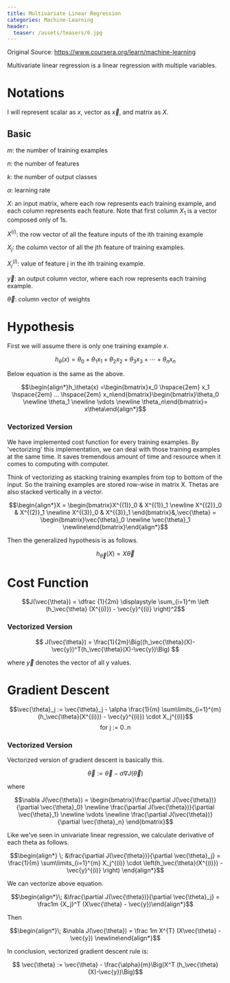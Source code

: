```yaml
---
title: Multivariate Linear Regression
categories: Machine-Learning
header:
  teaser: /assets/teasers/6.jpg
---
```




Original Source: https://www.coursera.org/learn/machine-learning



Multivariate linear regression is a linear regression with multiple variables.

# Notations

I will represent scalar as $x$, vector as $\vec{x}$, and matrix as $X$.

## Basic

$m$: the number of training examples

$n$: the number of features

$k$: the number of output classes

$\alpha$: learning rate

$X$: an input matrix, where each row represents each training example, and each column represents each feature. Note that first column $X_1$ is a vector composed only of 1s.

$X^{(i)}$: the row vector of all the feature inputs of the ith training example

$X_j$: the column vector of all the jth feature of training examples.

$X_j^{(i)}$: value of feature j in the ith training example.

$\vec{y}$: an output column vector, where each row represents each training example.

$\vec{\theta}$: column vector of weights

# Hypothesis

First we will assume there is only one training example $x$.

$$h_\theta (x) = \theta_0 + \theta_1 x_1 + \theta_2 x_2 + \theta_3 x_3 + \cdots + \theta_n x_n$$

Below equation is the same as the above.

$$\begin{align*}h_\theta(x) =\begin{bmatrix}x_0 \hspace{2em}  x_1 \hspace{2em}  ...  \hspace{2em}  x_n\end{bmatrix}\begin{bmatrix}\theta_0 \newline \theta_1 \newline \vdots \newline \theta_n\end{bmatrix}= x\theta\end{align*}$$

### Vectorized Version

We have implemented cost function for every training examples. By 'vectorizing' this implementation, we can deal with those training examples at the same time. It saves tremendous amount of time and resource when it comes to computing with computer.

Think of vectorizing as stacking training examples from top to bottom of the input. So the training examples are stored row-wise in matrix X. Thetas are also stacked vertically in a vector.

$$\begin{align*}X = \begin{bmatrix}X^{(1)}_0 & X^{(1)}_1  \newline X^{(2)}_0 & X^{(2)}_1  \newline X^{(3)}_0 & X^{(3)}_1 \end{bmatrix}&,\vec{\theta} = \begin{bmatrix}\vec{\theta}_0 \newline \vec{\theta}_1 \newline\end{bmatrix}\end{align*}$$

Then the generalized hypothesis is as follows.

$$ h_\vec{\theta}(X)=X\vec{\theta} $$

# Cost Function

$$J(\vec{\theta}) = \dfrac {1}{2m} \displaystyle \sum_{i=1}^m \left (h_\vec{\theta} (X^{(i)}) - \vec{y}^{(i)} \right)^2$$

### Vectorized Version

$$ J(\vec{\theta}) = \frac{1}{2m}\Big((h_\vec{\theta}(X)-\vec{y})^T(h_\vec{\theta}(X)-\vec{y})\Big) $$

where $\vec{y}$ denotes the vector of all y values.

# Gradient Descent

$$\vec{\theta}_j := \vec{\theta}_j - \alpha \frac{1}{m} \sum\limits_{i=1}^{m} (h_\vec{\theta}(X^{(i)}) - \vec{y}^{(i)}) \cdot X_j^{(i)}$$
$$\text{for j := 0..n}$$

### Vectorized Version

Vectorized version of gradient descent is basically this.

$$\vec{\theta} := \vec{\theta} - \alpha \nabla J(\vec{\theta})$$

where

$$\nabla J(\vec{\theta})  = \begin{bmatrix}\frac{\partial J(\vec{\theta})}{\partial \vec{\theta}_0}   \newline \frac{\partial J(\vec{\theta})}{\partial \vec{\theta}_1}   \newline \vdots   \newline \frac{\partial J(\vec{\theta})}{\partial \vec{\theta}_n} \end{bmatrix}$$

Like we've seen in univariate linear regression, we calculate derivative of each theta as follows.

$$\begin{align*}
\; &\frac{\partial J(\vec{\theta})}{\partial \vec{\theta}_j} = \frac{1}{m} \sum\limits_{i=1}^{m}   X_j^{(i)} \cdot \left(h_\vec{\theta}(X^{(i)}) - \vec{y}^{(i)}  \right)
\end{align*}$$

We can vectorize above equation.

$$\begin{align*}\; &\frac{\partial J(\vec{\theta})}{\partial \vec{\theta}_j} = \frac1m  {X_j}^T (X\vec{\theta} - \vec{y})\end{align*}$$

Then

$$\begin{align*}\; &\nabla J(\vec{\theta}) = \frac 1m X^{T} (X\vec{\theta} - \vec{y}) \newline\end{align*}$$

In conclusion, vectorized gradient descent rule is:

$$ \vec{\theta} := \vec{\theta} - \frac{\alpha}{m}\Big(X^T (h_\vec{\theta}(X)-\vec{y})\Big)$$
